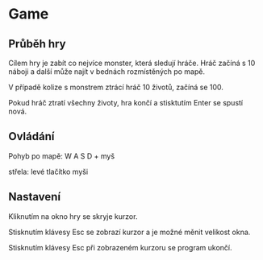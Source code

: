 # Game

## Průběh hry

Cílem hry je zabít co nejvíce monster, která sledují hráče. Hráč začíná s 10 náboji a další může najít v bednách rozmístěných po mapě.

V případě kolize s monstrem ztrácí hráč 10 životů, začíná se 100.

Pokud hráč ztratí všechny životy, hra končí a stisktutím Enter se spustí nová.

## Ovládání

Pohyb po mapě: W A S D + myš

střela: levé tlačítko myši

## Nastavení

Kliknutím na okno hry se skryje kurzor.

Stisknutím klávesy Esc se zobrazí kurzor a je možné měnit velikost okna.

Stisknutím klávesy Esc při zobrazeném kurzoru se program ukončí.

